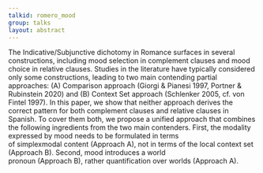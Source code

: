 ```yaml
---
talkid: romero_mood
group: talks
layout: abstract
---
```


The Indicative/Subjunctive dichotomy in Romance surfaces in several constructions, including mood selection in complement clauses and mood choice in relative clauses. Studies in the literature have typically considered only some constructions, leading to two main contending partial approaches: (A) Comparison approach (Giorgi & Pianesi 1997, Portner & Rubinstein 2020) and (B) Context Set approach (Schlenker 2005, cf. von Fintel 1997). In this paper, we show that neither approach derives the correct pattern for both complement clauses and relative clauses in Spanish. To cover them both, we propose a unified approach that combines the following ingredients from the two main contenders. First, the modality expressed by mood needs to be formulated in terms of simplexmodal content (Approach A), not in terms of the local context set (Approach B). Second, mood introduces a world pronoun (Approach B), rather quantification over worlds (Approach A).